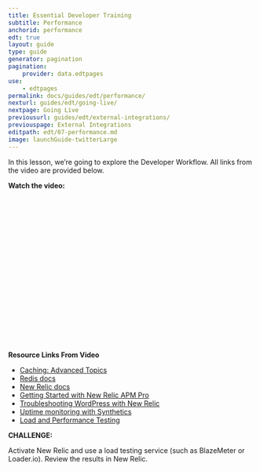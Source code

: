 ```yaml
---
title: Essential Developer Training
subtitle: Performance
anchorid: performance
edt: true
layout: guide
type: guide
generator: pagination
pagination:
    provider: data.edtpages
use:
    - edtpages
permalink: docs/guides/edt/performance/
nexturl: guides/edt/going-live/
nextpage: Going Live
previousurl: guides/edt/external-integrations/
previouspage: External Integrations
editpath: edt/07-performance.md
image: launchGuide-twitterLarge
---
```


In this lesson, we’re going to explore the Developer Workflow.
All links from the video are provided below.

**Watch the video:**

<script src="https://fast.wistia.com/embed/medias/j516r0rj88.jsonp" async></script><script src="https://fast.wistia.com/assets/external/E-v1.js" async></script><div class="wistia_responsive_padding" style="padding:56.25% 0 0 0;position:relative;"><div class="wistia_responsive_wrapper" style="height:100%;left:0;position:absolute;top:0;width:100%;"><div class="wistia_embed wistia_async_j516r0rj88 videoFoam=true" style="height:100%;position:relative;width:100%"><div class="wistia_swatch" style="height:100%;left:0;opacity:0;overflow:hidden;position:absolute;top:0;transition:opacity 200ms;width:100%;"><img src="https://fast.wistia.com/embed/medias/j516r0rj88/swatch" style="filter:blur(5px);height:100%;object-fit:contain;width:100%;" alt="preview of video with a play button" onload="this.parentNode.style.opacity=1;" /></div></div></div></div>

<br>

**Resource Links From Video**

 - [Caching: Advanced Topics](/docs/caching-advanced-topics)
 - [Redis docs](/docs/redis)
 - [New Relic docs](/docs/new-relic/)
 - [Getting Started with New Relic APM Pro](https://pantheon.io/blog/getting-started-new-relic-apm-pro)
 - [Troubleshooting WordPress with New Relic](https://pantheon.io/blog/troubleshooting-wordpress-performance-new-relic)
 - [Uptime monitoring with Synthetics](/docs/new-relic/#configure-ping-monitors-for-availability)
 - [Load and Performance Testing](/docs/load-and-performance-testing/)

**CHALLENGE:**

Activate New Relic and use a load testing service (such as BlazeMeter or Loader.io). Review the results in New Relic. 
